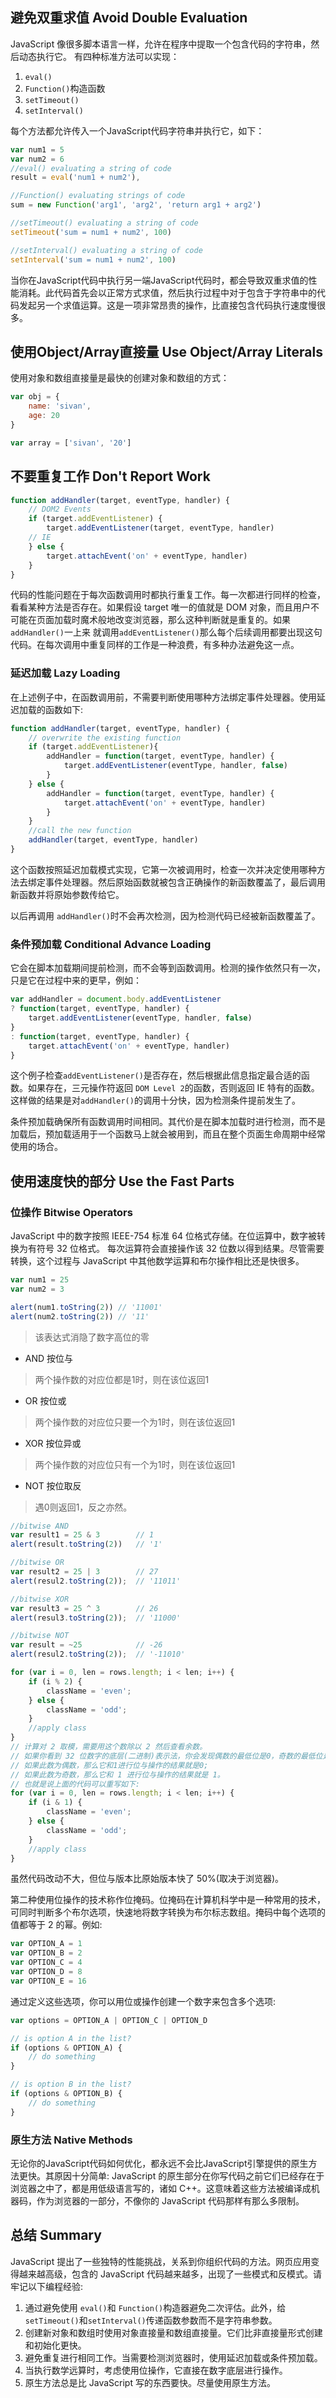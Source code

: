 ## 避免双重求值 Avoid Double Evaluation

JavaScript 像很多脚本语言一样，允许在程序中提取一个包含代码的字符串，然后动态执行它。
有四种标准方法可以实现：
1. `eval()`
2. `Function()`构造函数
3. `setTimeout()`
4. `setInterval()`

每个方法都允许传入一个JavaScript代码字符串并执行它，如下：
```js
var num1 = 5
var num2 = 6
//eval() evaluating a string of code
result = eval('num1 + num2'),

//Function() evaluating strings of code
sum = new Function('arg1', 'arg2', 'return arg1 + arg2')

//setTimeout() evaluating a string of code
setTimeout('sum = num1 + num2', 100)

//setInterval() evaluating a string of code
setInterval('sum = num1 + num2', 100)
```
当你在JavaScript代码中执行另一端JavaScript代码时，都会导致双重求值的性能消耗。此代码首先会以正常方式求值，然后执行过程中对于包含于字符串中的代码发起另一个求值运算。这是一项非常昂贵的操作，比直接包含代码执行速度慢很多。

## 使用Object/Array直接量 Use Object/Array Literals

使用对象和数组直接量是最快的创建对象和数组的方式：
```js
var obj = {
    name: 'sivan',
    age: 20
}

var array = ['sivan', '20']
```

## 不要重复工作 Don't Report Work
```js
function addHandler(target, eventType, handler) {
    // DOM2 Events
    if (target.addEventListener) {
        target.addEventListener(target, eventType, handler)
    // IE
    } else {
        target.attachEvent('on' + eventType, handler)
    }
}
```
代码的性能问题在于每次函数调用时都执行重复工作。每一次都进行同样的检查，看看某种方法是否存在。如果假设 target 唯一的值就是 DOM 对象，而且用户不可能在页面加载时魔术般地改变浏览器，那么这种判断就是重复的。如果`addHandler()`一上来 就调用`addEventListener()`那么每个后续调用都要出现这句代码。在每次调用中重复同样的工作是一种浪费，有多种办法避免这一点。

### 延迟加载 Lazy Loading

在上述例子中，在函数调用前，不需要判断使用哪种方法绑定事件处理器。使用延迟加载的函数如下:
```js
function addHandler(target, eventType, handler) {
    // overwrite the existing function
    if (target.addEventListener){ 
        addHandler = function(target, eventType, handler) {
            target.addEventListener(eventType, handler, false)
        }
    } else { 
        addHandler = function(target, eventType, handler) {
            target.attachEvent('on' + eventType, handler)
        }
    }
    //call the new function
    addHandler(target, eventType, handler)
}
```
这个函数按照延迟加载模式实现，它第一次被调用时，检查一次并决定使用哪种方法去绑定事件处理器。然后原始函数就被包含正确操作的新函数覆盖了，最后调用新函数并将原始参数传给它。

以后再调用 `addHandler()`时不会再次检测，因为检测代码已经被新函数覆盖了。

### 条件预加载 Conditional Advance Loading

它会在脚本加载期间提前检测，而不会等到函数调用。检测的操作依然只有一次，只是它在过程中来的更早，例如：
```js
var addHandler = document.body.addEventListener
? function(target, eventType, handler) {
    target.addEventListener(eventType, handler, false)
}
: function(target, eventType, handler) {
    target.attachEvent('on' + eventType, handler)
}
```
这个例子检查`addEventListener()`是否存在，然后根据此信息指定最合适的函数。如果存在，三元操作符返回 `DOM Level 2`的函数，否则返回 IE 特有的函数。这样做的结果是对`addHandler()`的调用十分快，因为检测条件提前发生了。

条件预加载确保所有函数调用时间相同。其代价是在脚本加载时进行检测，而不是加载后，预加载适用于一个函数马上就会被用到，而且在整个页面生命周期中经常使用的场合。

## 使用速度快的部分 Use the Fast Parts



### 位操作 Bitwise Operators

JavaScript 中的数字按照 IEEE-754 标准 64 位格式存储。在位运算中，数字被转换为有符号 32 位格式。 每次运算符会直接操作该 32 位数以得到结果。尽管需要转换，这个过程与 JavaScript 中其他数学运算和布尔操作相比还是快很多。

```js
var num1 = 25
var num2 = 3

alert(num1.toString(2)) // '11001'
alert(num2.toString(2)) // '11'
```
> 该表达式消隐了数字高位的零

- AND 按位与
> 两个操作数的对应位都是1时，则在该位返回1
- OR 按位或
> 两个操作数的对应位只要一个为1时，则在该位返回1
- XOR 按位异或
> 两个操作数的对应位只有一个为1时，则在该位返回1
- NOT 按位取反
> 遇0则返回1，反之亦然。


```js
//bitwise AND
var result1 = 25 & 3        // 1
alert(result.toString(2))   // '1'

//bitwise OR
var result2 = 25 | 3        // 27
alert(resul2.toString(2));  // '11011'

//bitwise XOR
var result3 = 25 ^ 3        // 26
alert(resul3.toString(2));  // '11000'

//bitwise NOT
var result = ~25            // -26
alert(resul2.toString(2));  // '-11010'
```

```js
for (var i = 0, len = rows.length; i < len; i++) {
    if (i % 2) {
        className = 'even';
    } else {
        className = 'odd';
    }
    //apply class
}
// 计算对 2 取模，需要用这个数除以 2 然后查看余数。
// 如果你看到 32 位数字的底层(二进制)表示法，你会发现偶数的最低位是0，奇数的最低位是1。
// 如果此数为偶数，那么它和1进行位与操作的结果就是0; 
// 如果此数为奇数，那么它和 1 进行位与操作的结果就是 1。
// 也就是说上面的代码可以重写如下:
for (var i = 0, len = rows.length; i < len; i++) {
    if (i & 1) {
        className = 'even';
    } else {
        className = 'odd';
    }
    //apply class
}
```

虽然代码改动不大，但位与版本比原始版本快了 50%(取决于浏览器)。

第二种使用位操作的技术称作位掩码。位掩码在计算机科学中是一种常用的技术，可同时判断多个布尔选项，快速地将数字转换为布尔标志数组。掩码中每个选项的值都等于 2 的幂。例如:

```js
var OPTION_A = 1
var OPTION_B = 2
var OPTION_C = 4
var OPTION_D = 8
var OPTION_E = 16
```

通过定义这些选项，你可以用位或操作创建一个数字来包含多个选项:

```js
var options = OPTION_A | OPTION_C | OPTION_D

// is option A in the list?
if (options & OPTION_A) {
    // do something
}

// is option B in the list?
if (options & OPTION_B) {
    // do something
}
```

### 原生方法 Native Methods

无论你的JavaScript代码如何优化，都永远不会比JavaScript引擎提供的原生方法更快。其原因十分简单: JavaScript 的原生部分在你写代码之前它们已经存在于浏览器之中了，都是用低级语言写的，诸如 C++。这意味着这些方法被编译成机器码，作为浏览器的一部分，不像你的 JavaScript 代码那样有那么多限制。

## 总结 Summary

JavaScript 提出了一些独特的性能挑战，关系到你组织代码的方法。网页应用变得越来越高级，包含的 JavaScript 代码越来越多，出现了一些模式和反模式。请牢记以下编程经验:
1. 通过避免使用 `eval()`和 `Function()`构造器避免二次评估。此外，给`setTimeout()`和`setInterval()`传递函数参数而不是字符串参数。
2. 创建新对象和数组时使用对象直接量和数组直接量。它们比非直接量形式创建和初始化更快。
3. 避免重复进行相同工作。当需要检测浏览器时，使用延迟加载或条件预加载。
4. 当执行数学远算时，考虑使用位操作，它直接在数字底层进行操作。
5. 原生方法总是比 JavaScript 写的东西要快。尽量使用原生方法。